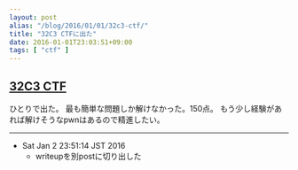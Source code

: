 ```yaml
---
layout: post
alias: "/blog/2016/01/01/32c3-ctf/"
title: "32C3 CTFに出た"
date: 2016-01-01T23:03:51+09:00
tags: [ "ctf" ]
---
```


## [32C3 CTF](https://32c3ctf.ccc.ac/)

ひとりで出た。
最も簡単な問題しか解けなかった。150点。
もう少し経験があれば解けそうなpwnはあるので精進したい。

---

-   Sat Jan  2 23:51:14 JST 2016
    -   writeupを別postに切り出した
